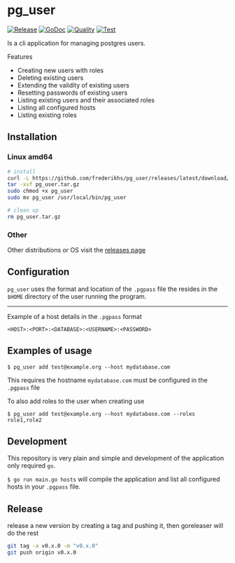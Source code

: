 # pg_user

[![Release](https://img.shields.io/github/v/release/frederikhs/pg_user.svg)](https://github.com/frederikhs/pg_user/releases/latest)
[![GoDoc](https://godoc.org/github.com/frederikhs/pg_user?status.svg)](https://godoc.org/github.com/frederikhs/pg_user)
[![Quality](https://goreportcard.com/badge/github.com/frederikhs/pg_user)](https://goreportcard.com/report/github.com/frederikhs/pg_user)
[![Test](https://github.com/frederikhs/pg_user/actions/workflows/test.yml/badge.svg?branch=main)](https://github.com/frederikhs/pg_user/actions/workflows/test.yml)

Is a cli application for managing postgres users.

Features

- Creating new users with roles
- Deleting existing users
- Extending the validity of existing users
- Resetting passwords of existing users
- Listing existing users and their associated roles
- Listing all configured hosts
- Listing existing roles 

## Installation

### Linux amd64

```bash
# install
curl -L https://github.com/frederikhs/pg_user/releases/latest/download/pg_user_Linux_x86_64.tar.gz -o pg_user.tar.gz
tar -xvf pg_user.tar.gz
sudo chmod +x pg_user
sudo mv pg_user /usr/local/bin/pg_user

# clean up
rm pg_user.tar.gz
```

### Other

Other distributions or OS visit the [releases page](https://github.com/frederikhs/pg_user/releases/latest)

## Configuration

`pg_user` uses the format and location of the `.pgpass` file the resides in the `$HOME` directory of the user running the program.

---

Example of a host details in the `.pgpass` format

```
<HOST>:<PORT>:<DATABASE>:<USERNAME>:<PASSWORD>
```

## Examples of usage

`$ pg_user add test@example.org --host mydatabase.com`

This requires the hostname `mydatabase.com` must be configured in the `.pgpass` file

To also add roles to the user when creating use

`$ pg_user add test@example.org --host mydatabase.com --roles role1,role2`

## Development

This repository is very plain and simple and development of the application only required `go`.

`$ go run main.go hosts` will compile the application and list all configured hosts in your `.pgpass` file.

## Release

release a new version by creating a tag and pushing it, then goreleaser will do the rest

```bash
git tag -a v0.x.0 -m "v0.x.0"
git push origin v0.x.0
```
